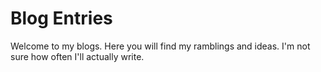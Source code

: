 # Blog Entries

Welcome to my blogs.  Here you will find my ramblings and ideas.  I'm not sure how often I'll actually write. 
